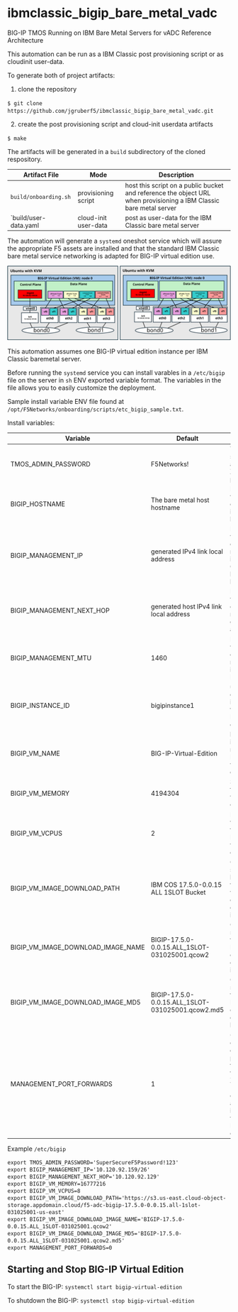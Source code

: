 # ibmclassic_bigip_bare_metal_vadc
BIG-IP TMOS Running on IBM Bare Metal Servers for vADC Reference Architecture

This automation can be run as a IBM Classic post provisioning script or as cloudinit user-data.

To generate both of project artifacts:

1) clone the repository

`$ git clone https://github.com/jgruberf5/ibmclassic_bigip_bare_metal_vadc.git`

2) create the post provisioning script and cloud-init userdata artifacts

`$ make`

The artifacts will be generated in a `build` subdirectory of the cloned respository.

| Artifact File  | Mode | Description |
| ------------- | ------------- | ------------- |
| `build/onboarding.sh` | provisioning script | host this script on a public bucket and reference the object URL when provisioning a IBM Classic bare metal server |
| `build/user-data.yaml | cloud-init user-data | post as user-data for the IBM Classic bare metal server |

The automation will generate a `systemd` oneshot service which will assure the appropriate F5 assets are installed and that the standard IBM Classic bare metal service networking is adapted for BIG-IP virtual edition use.

![image](./assets/ibm_baremetal_bigip_virtual_edition_networking_diagram.svg)

This automation assumes one BIG-IP virtual edition instance per IBM Classic baremetal server.

Before running the `systemd` service you can install varables in a `/etc/bigip` file on the server in `sh` ENV exported variable format. The variables in the file allows you to easily customize the deployment.

Sample install variable ENV file found at `/opt/F5Networks/onboarding/scripts/etc_bigip_sample.txt`.

Install variables:

| Variable  | Default | Description |
| ------------- | ------------- | ------------- |
| TMOS_ADMIN_PASSWORD  | F5Networks! | The initial ssh root account and XUI admin password |
| BIGIP_HOSTNAME | The bare metal host hostname | BIG-IP virtual edition instance hostname |
| BIGIP_MANAGEMENT_IP | generated IPv4 link local address | BIG-IP virtual edition management inteface IP CIDR on the bond0 bridge |
| BIGIP_MANAGEMENT_NEXT_HOP | generated host IPv4 link local address | BIG-IP virtual edition management gateway address |
| BIGIP_MANAGEMENT_MTU | 1460 | BIG-IP virtual edition management interface MTU |
| BIGIP_INSTANCE_ID | bigipinstance1 | user-data CI data instance ID for the BIG-IP virtual edition |
| BIGIP_VM_NAME | BIG-IP-Virtual-Edition | libvirt instance name for the BIG-IP virtual edition |
| BIGIP_VM_MEMORY | 4194304 | Size in KB of the BIG-IP virtual edition RAM |
| BIGIP_VM_VCPUS | 2 | Number of virtual CPUs to allocate to BIG-IP virtual edition |
| BIGIP_VM_IMAGE_DOWNLOAD_PATH | IBM COS 17.5.0-0.0.15 ALL 1SLOT Bucket | Object storage bucket for the BIG-IP virtual edition qcow2 disk image |
| BIGIP_VM_IMAGE_DOWNLOAD_IMAGE_NAME | BIGIP-17.5.0-0.0.15.ALL_1SLOT-031025001.qcow2 | Object storage file for the BIG-IP virtual edition qcow2 disk image |
| BIGIP_VM_IMAGE_DOWNLOAD_IMAGE_MD5 | BIGIP-17.5.0-0.0.15.ALL_1SLOT-031025001.qcow2.md5 | Object storage file for the BIG-IP virtual edition qcow2 md5 hash |
| MANAGEMENT_PORT_FORWARDS | 1 | 0 or 1 to enable or disable TCP port forwarding for 443 to XUI and 2222 to SSH on host br0 and bond1 interfaces for the BIG-IP virtual edition |

Example `/etc/bigip`

```
export TMOS_ADMIN_PASSWORD='SuperSecureF5Password!123'
export BIGIP_MANAGEMENT_IP='10.120.92.159/26'
export BIGIP_MANAGEMENT_NEXT_HOP='10.120.92.129'
export BIGIP_VM_MEMORY=16777216
export BIGIP_VM_VCPUS=8
export BIGIP_VM_IMAGE_DOWNLOAD_PATH='https://s3.us-east.cloud-object-storage.appdomain.cloud/f5-adc-bigip-17.5.0-0.0.15.all-1slot-031025001-us-east'
export BIGIP_VM_IMAGE_DOWNLOAD_IMAGE_NAME='BIGIP-17.5.0-0.0.15.ALL_1SLOT-031025001.qcow2'
export BIGIP_VM_IMAGE_DOWNLOAD_IMAGE_MD5='BIGIP-17.5.0-0.0.15.ALL_1SLOT-031025001.qcow2.md5'
export MANAGEMENT_PORT_FORWARDS=0
```

## Starting and Stop BIG-IP Virtual Edition

To start the BIG-IP: `systemctl start bigip-virtual-edition`

To shutdown the BIG-IP: `systemctl stop bigip-virtual-edition`
